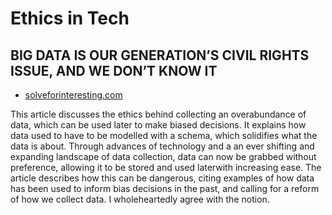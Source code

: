 # Ethics in Tech

## BIG DATA IS OUR GENERATION’S CIVIL RIGHTS ISSUE, AND WE DON’T KNOW IT

- [solveforinteresting.com](http://solveforinteresting.com/big-data-is-our-generations-civil-rights-issue-and-we-dont-know-it/)

This article discusses the ethics behind collecting an overabundance of data, which can be used later to make biased decisions. It explains how data used to have to be modelled with a schema, which solidifies what the data is about. Through advances of technology and a an ever shifting and expanding landscape of data collection, data can now be grabbed without preference, allowing it to be stored and used laterwith increasing ease. The article describes how this can be dangerous, citing examples of how data has been used to inform bias decisions in the past, and calling for a reform of how we collect data. I wholeheartedly agree with the notion.